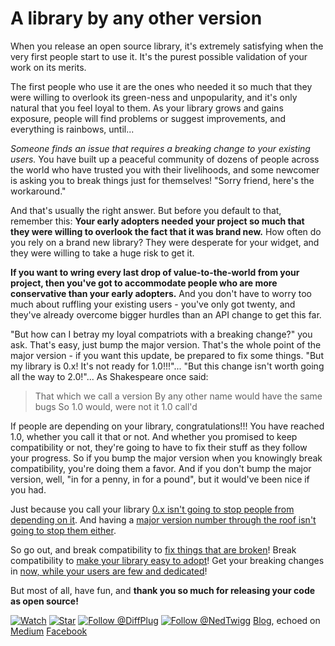 # A library by any other version

When you release an open source library, it's extremely satisfying when the very first people start to use it.  It's the purest possible validation of your work on its merits.

The first people who use it are the ones who needed it so much that they were willing to overlook its green-ness and unpopularity, and it's only natural that you feel loyal to them.  As your library grows and gains exposure, people will find problems or suggest improvements, and everything is rainbows, until...

*Someone finds an issue that requires a breaking change to your existing users.*  You have built up a peaceful community of dozens of people across the world who have trusted you with their livelihoods, and some newcomer is asking you to break things just for themselves!  "Sorry friend, here's the workaround."


And that's usually the right answer.  But before you default to that, remember this: **Your early adopters needed your project so much that they were willing to overlook the fact that it was brand new.**  How often do you rely on a brand new library?  They were desperate for your widget, and they were willing to take a huge risk to get it.

**If you want to wring every last drop of value-to-the-world from your project, then you've got to accommodate people who are more conservative than your early adopters.**  And you don't have to worry too much about ruffling your existing users - you've only got twenty, and they've already overcome bigger hurdles than an API change to get this far.

"But how can I betray my loyal compatriots with a breaking change?" you ask.  That's easy, just bump the major version.  That's the whole point of the major version - if you want this update, be prepared to fix some things.  "But my library is 0.x!  It's not ready for 1.0!!!"... "But this change isn't worth going all the way to 2.0!"...  As Shakespeare once said:

> That which we call a version
> By any other name would have the same bugs
> So 1.0 would, were not it 1.0 call'd

If people are depending on your library, congratulations!!!  You have reached 1.0, whether you call it that or not.  And whether you promised to keep compatibility or not, they're going to have to fix their stuff as they follow your progress.  So if you bump the major version when you knowingly break compatibility, you're doing them a favor.  And if you don't bump the major version, well, "in for a penny, in for a pound", but it would've been nice if you had.

Just because you call your library [0.x isn't going to stop people from depending on it](http://mvnrepository.com/artifact/com.netflix.rxjava/rxjava-core).  And having a [major version number through the roof isn't going to stop them either](http://mvnrepository.com/artifact/com.google.guava/guava).

So go out, and break compatibility to [fix things that are broken](https://github.com/TomDmitriev/gradle-bundle-plugin/issues/33)!  Break compatibility to [make your library easy to adopt](https://github.com/javaslang/javaslang/issues/232)!  Get your breaking changes in [now, while your users are few and dedicated](https://github.com/diffplug/durian/commit/5f9bf016edede7a6927fa39b28b667d7050628c6)!

But most of all, have fun, and **thank you so much for releasing your code as open source!**

<!---freshmark follow
output = follow;
-->
[![Watch](https://img.shields.io/github/watchers/diffplug/blog.svg?style=social&label=Watch)](https://github.com/diffplug/blog/subscription)
[![Star](https://img.shields.io/github/stars/diffplug/blog.svg?style=social&label=Star)](https://github.com/diffplug/blog/stargazers)
[![Follow @DiffPlug](https://img.shields.io/twitter/follow/DiffPlug.svg?style=social&label=Follow)](https://twitter.com/DiffPlug)
[![Follow @NedTwigg](https://img.shields.io/twitter/follow/NedTwigg.svg?style=social&label=Follow)](https://twitter.com/NedTwigg)
[Blog](http://discuss.diffplug.com/c/blog), echoed on [Medium](https://medium.com/diffplug)
[Facebook](https://www.facebook.com/DiffPlug)

<!---freshmark /follow -->
